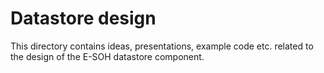 # Datastore design

This directory contains ideas, presentations, example code etc. related to the
design of the E-SOH datastore component.
